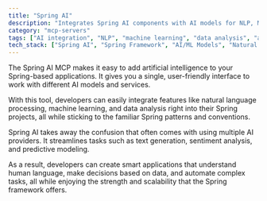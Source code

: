 ```yaml
---
title: "Spring AI"
description: "Integrates Spring AI components with AI models for NLP, ML, and data analysis in Spring applications."
category: "mcp-servers"
tags: ["AI integration", "NLP", "machine learning", "data analysis", "automation", "Spring framework"]
tech_stack: ["Spring AI", "Spring Framework", "AI/ML Models", "Natural Language Processing", "Machine Learning"]
---
```


The Spring AI MCP makes it easy to add artificial intelligence to your Spring-based applications. It gives you a single, user-friendly interface to work with different AI models and services.

With this tool, developers can easily integrate features like natural language processing, machine learning, and data analysis right into their Spring projects, all while sticking to the familiar Spring patterns and conventions.

Spring AI takes away the confusion that often comes with using multiple AI providers. It streamlines tasks such as text generation, sentiment analysis, and predictive modeling.

As a result, developers can create smart applications that understand human language, make decisions based on data, and automate complex tasks, all while enjoying the strength and scalability that the Spring framework offers.